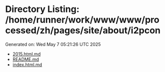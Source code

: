 # Directory Listing: /home/runner/work/www/www/processed/zh/pages/site/about/i2pcon
Generated on: Wed May  7 05:21:26 UTC 2025

- [2015.html.md](2015.html.md)
- [README.md](README.md)
- [index.html.md](index.html.md)

